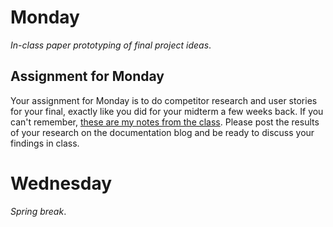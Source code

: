 # Monday

_In-class paper prototyping of final project ideas_.

## Assignment for Monday

Your assignment for Monday is to do competitor research and user stories for your final, exactly like you did for your midterm a few weeks back. If you can't remember, [these are my notes from the class](../week-5). Please post the results of your research on the documentation blog and be ready to discuss your findings in class.

# Wednesday

_Spring break_.
